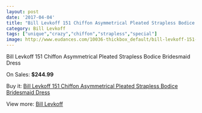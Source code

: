 ```yaml
---
layout: post
date: '2017-04-04'
title: "Bill Levkoff 151 Chiffon Asymmetrical Pleated Strapless Bodice Bridesmaid Dress"
category: Bill Levkoff
tags: ["unique","crazy","chiffon","strapless","special"]
image: http://www.eudances.com/10036-thickbox_default/bill-levkoff-151-chiffon-asymmetrical-pleated-strapless-bodice-bridesmaid-dress.jpg
---
```

Bill Levkoff 151 Chiffon Asymmetrical Pleated Strapless Bodice Bridesmaid Dress

On Sales: **$244.99**
<a href="https://www.eudances.com/en/bill-levkoff/3296-bill-levkoff-151-chiffon-asymmetrical-pleated-strapless-bodice-bridesmaid-dress.html"><amp-img layout="responsive" width="600" height="600" src="//www.eudances.com/10036-thickbox_default/bill-levkoff-151-chiffon-asymmetrical-pleated-strapless-bodice-bridesmaid-dress.jpg" alt="Bill Levkoff 151 Chiffon Asymmetrical Pleated Strapless Bodice Bridesmaid Dress 0" /></a>
<a href="https://www.eudances.com/en/bill-levkoff/3296-bill-levkoff-151-chiffon-asymmetrical-pleated-strapless-bodice-bridesmaid-dress.html"><amp-img layout="responsive" width="600" height="600" src="//www.eudances.com/10037-thickbox_default/bill-levkoff-151-chiffon-asymmetrical-pleated-strapless-bodice-bridesmaid-dress.jpg" alt="Bill Levkoff 151 Chiffon Asymmetrical Pleated Strapless Bodice Bridesmaid Dress 1" /></a>

Buy it: [Bill Levkoff 151 Chiffon Asymmetrical Pleated Strapless Bodice Bridesmaid Dress](https://www.eudances.com/en/bill-levkoff/3296-bill-levkoff-151-chiffon-asymmetrical-pleated-strapless-bodice-bridesmaid-dress.html "Bill Levkoff 151 Chiffon Asymmetrical Pleated Strapless Bodice Bridesmaid Dress")

View more: [Bill Levkoff](https://www.eudances.com/en/57-bill-levkoff "Bill Levkoff")